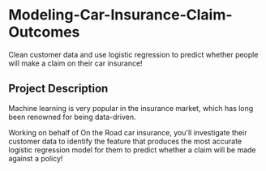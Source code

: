 # Modeling-Car-Insurance-Claim-Outcomes
Clean customer data and use logistic regression to predict whether people will make a claim on their car insurance!

## Project Description
Machine learning is very popular in the insurance market, which has long been renowned for being data-driven.

Working on behalf of On the Road car insurance, you'll investigate their customer data to identify the feature that produces the most accurate logistic regression model for them to predict whether a claim will be made against a policy!
